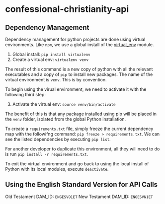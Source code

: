 # confessional-christianity-api

## Dependency Management
Dependency management for python projects are done using virtual environments. Like `npm`, we use a global install of the [virtual_env](https://docs.python-guide.org/dev/virtualenvs/) module.

1. Global install: `pip install virtualenv`
2. Create a virtual env: `virtualenv venv`

The result of this command is a new copy of python with all the relevant executables and a copy of `pip` to install new packages. The name of the virtual environment is `venv`. This is by convention. 

To begin using the virual environment, we need to activate it with the following third step:

3. Activate the virtual env: `source venv/bin/activate`

The benefit of this is that any package installed using pip will be placed in the `venv` folder, isolated from the global Python installation.

To create a `requirements.txt` file, simply freeze the current dependency map with the followifng command: `pip freeze > requirements.txt`. We can see the listed dependencies by executing `pip list`.

For another developer to duplicate this environment, all they will need to do is run `pip install -r requirements.txt`.

To exit the virtual environment and go back to using the local install of Python with its local modules, execute `deactivate`.

## Using the English Standard Version for API Calls
Old Testament DAM_ID: `ENGESVO1ET`
New Testament DAM_ID: `ENGESVN1ET`
